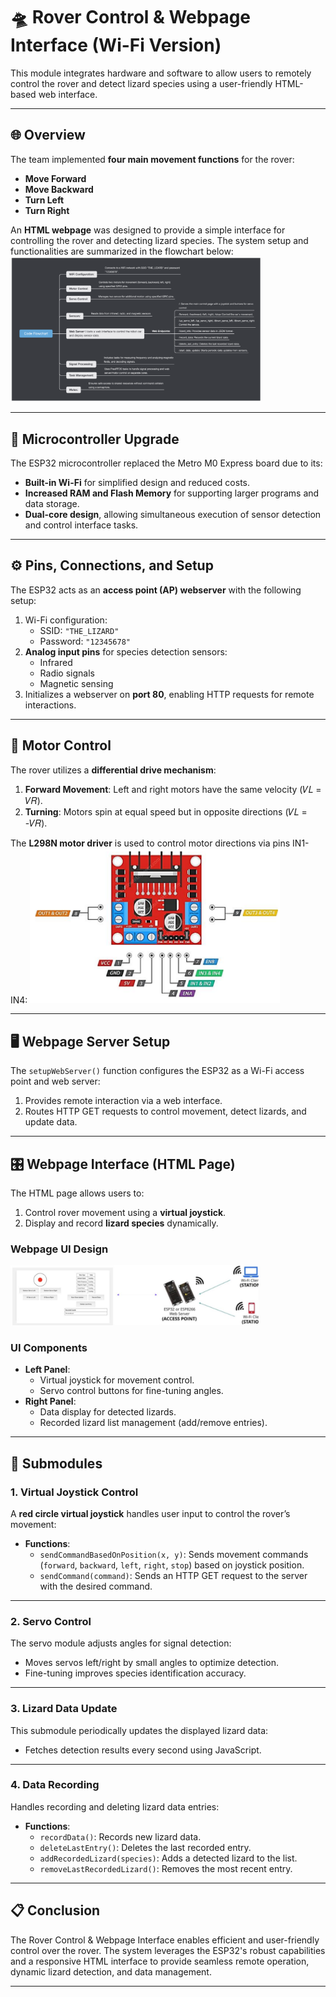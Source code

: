 # 🛸 Rover Control & Webpage Interface (Wi-Fi Version)

This module integrates hardware and software to allow users to remotely control the rover and detect lizard species using a user-friendly HTML-based web interface.

---

## 🌐 **Overview**
The team implemented **four main movement functions** for the rover:
- **Move Forward**
- **Move Backward**
- **Turn Left**
- **Turn Right**

An **HTML webpage** was designed to provide a simple interface for controlling the rover and detecting lizard species. The system setup and functionalities are summarized in the flowchart below:
<img src="../../Images/Control_overview_Flowchart.png" alt="Rover Control Overview Flowchart" width="400"/>

---

## 🧠 **Microcontroller Upgrade**
The ESP32 microcontroller replaced the Metro M0 Express board due to its:
- **Built-in Wi-Fi** for simplified design and reduced costs.
- **Increased RAM and Flash Memory** for supporting larger programs and data storage.
- **Dual-core design**, allowing simultaneous execution of sensor detection and control interface tasks.

---

## ⚙️ **Pins, Connections, and Setup**
The ESP32 acts as an **access point (AP) webserver** with the following setup:
1. Wi-Fi configuration:
   - SSID: `"THE_LIZARD"`
   - Password: `"12345678"`
2. **Analog input pins** for species detection sensors:
   - Infrared
   - Radio signals
   - Magnetic sensing
3. Initializes a webserver on **port 80**, enabling HTTP requests for remote interactions.

---

## 🚗 **Motor Control**
The rover utilizes a **differential drive mechanism**:
1. **Forward Movement**: Left and right motors have the same velocity (𝑉𝐿 = 𝑉𝑅).
2. **Turning**: Motors spin at equal speed but in opposite directions (𝑉𝐿 = -𝑉𝑅).

The **L298N motor driver** is used to control motor directions via pins IN1-IN4:
<img src="../../Images/L298N_Pin_Diagram.png" alt="L298N Pin Diagram" width="400"/>

---

## 🖥️ **Webpage Server Setup**
The `setupWebServer()` function configures the ESP32 as a Wi-Fi access point and web server:
1. Provides remote interaction via a web interface.
2. Routes HTTP GET requests to control movement, detect lizards, and update data.

---

## 🎛️ **Webpage Interface (HTML Page)**
The HTML page allows users to:
1. Control rover movement using a **virtual joystick**.
2. Display and record **lizard species** dynamically.

### **Webpage UI Design**
<img src="../../Images/Web_Page_UI_design.png" alt="Webpage UI Design" width="400"/>

### **UI Components**
- **Left Panel**:
  - Virtual joystick for movement control.
  - Servo control buttons for fine-tuning angles.
- **Right Panel**:
  - Data display for detected lizards.
  - Recorded lizard list management (add/remove entries).

---

## 🔄 **Submodules**

### 1. **Virtual Joystick Control**
A **red circle virtual joystick** handles user input to control the rover’s movement:
- **Functions**:
  - `sendCommandBasedOnPosition(x, y)`: Sends movement commands (`forward`, `backward`, `left`, `right`, `stop`) based on joystick position.
  - `sendCommand(command)`: Sends an HTTP GET request to the server with the desired command.

---

### 2. **Servo Control**
The servo module adjusts angles for signal detection:
- Moves servos left/right by small angles to optimize detection.
- Fine-tuning improves species identification accuracy.

---

### 3. **Lizard Data Update**
This submodule periodically updates the displayed lizard data:
- Fetches detection results every second using JavaScript.

---

### 4. **Data Recording**
Handles recording and deleting lizard data entries:
- **Functions**:
  - `recordData()`: Records new lizard data.
  - `deleteLastEntry()`: Deletes the last recorded entry.
  - `addRecordedLizard(species)`: Adds a detected lizard to the list.
  - `removeLastRecordedLizard()`: Removes the most recent entry.

---

## 📋 **Conclusion**
The Rover Control & Webpage Interface enables efficient and user-friendly control over the rover. The system leverages the ESP32's robust capabilities and a responsive HTML interface to provide seamless remote operation, dynamic lizard detection, and data management.

---
